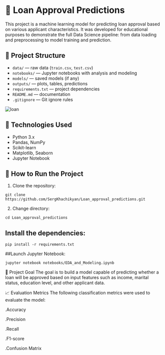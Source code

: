 # 🏦 Loan Approval Predictions  
This project is a machine learning model for predicting loan approval based on various applicant characteristics. It was developed for educational purposes to demonstrate the full Data Science pipeline: from data loading and preprocessing to model training and prediction.  

## 📁 Project Structure  
- `data/` — raw data (`train.csv`, `test.csv`)  
- `notebooks/` — Jupyter notebooks with analysis and modeling  
- `models/` — saved models (if any)  
- `outputs/` — plots, tables, predictions  
- `requirements.txt` — project dependencies  
- `README.md` — documentation  
- `.gitignore` — Git ignore rules  

![loan](https://github.com/user-attachments/assets/4b8495ad-537a-4112-adbf-07ac0f15659e)


## 🧠 Technologies Used  
- Python 3.x  
- Pandas, NumPy  
- Scikit-learn  
- Matplotlib, Seaborn  
- Jupyter Notebook  

## 🚀 How to Run the Project  
1. Clone the repository:  
```  
git clone https://github.com/SergKhachikyan/Loan_approval_predictions.git
```
2. Change directory:
```
cd Loan_approval_predictions  
```

## Install the dependencies:
```
pip install -r requirements.txt
```

##Launch Jupyter Notebook:
```
jupyter notebook notebooks/EDA_and_Modeling.ipynb  
```

🎯 Project Goal
The goal is to build a model capable of predicting whether a loan will be approved based on input features such as income, marital status, education level, and other applicant data.

📈 Evaluation Metrics
The following classification metrics were used to evaluate the model:

.Accuracy

.Precision

.Recall

.F1-score

.Confusion Matrix
